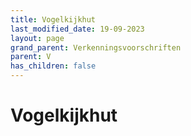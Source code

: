 ```yaml
---
title: Vogelkijkhut
last_modified_date: 19-09-2023
layout: page
grand_parent: Verkenningsvoorschriften
parent: V
has_children: false
---
```


Vogelkijkhut
============

